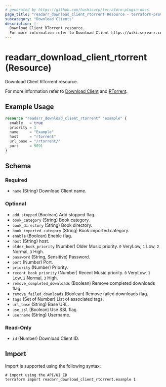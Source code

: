 ```yaml
---
# generated by https://github.com/hashicorp/terraform-plugin-docs
page_title: "readarr_download_client_rtorrent Resource - terraform-provider-readarr"
subcategory: "Download Clients"
description: |-
  Download Client RTorrent resource.
  For more information refer to Download Client https://wiki.servarr.com/readarr/settings#download-clients and RTorrent https://wiki.servarr.com/readarr/supported#rtorrent.
---
```


# readarr_download_client_rtorrent (Resource)

<!-- subcategory:Download Clients -->Download Client RTorrent resource.
For more information refer to [Download Client](https://wiki.servarr.com/readarr/settings#download-clients) and [RTorrent](https://wiki.servarr.com/readarr/supported#rtorrent).

## Example Usage

```terraform
resource "readarr_download_client_rtorrent" "example" {
  enable   = true
  priority = 1
  name     = "Example"
  host     = "rtorrent"
  url_base = "/rtorrent/"
  port     = 9091
}
```

<!-- schema generated by tfplugindocs -->
## Schema

### Required

- `name` (String) Download Client name.

### Optional

- `add_stopped` (Boolean) Add stopped flag.
- `book_category` (String) Book category.
- `book_directory` (String) Book directory.
- `book_imported_category` (String) Book imported category.
- `enable` (Boolean) Enable flag.
- `host` (String) host.
- `older_book_priority` (Number) Older Music priority. `0` VeryLow, `1` Low, `2` Normal, `3` High.
- `password` (String, Sensitive) Password.
- `port` (Number) Port.
- `priority` (Number) Priority.
- `recent_book_priority` (Number) Recent Music priority. `0` VeryLow, `1` Low, `2` Normal, `3` High.
- `remove_completed_downloads` (Boolean) Remove completed downloads flag.
- `remove_failed_downloads` (Boolean) Remove failed downloads flag.
- `tags` (Set of Number) List of associated tags.
- `url_base` (String) Base URL.
- `use_ssl` (Boolean) Use SSL flag.
- `username` (String) Username.

### Read-Only

- `id` (Number) Download Client ID.

## Import

Import is supported using the following syntax:

```shell
# import using the API/UI ID
terraform import readarr_download_client_rtorrent.example 1
```
